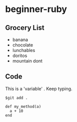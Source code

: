 # beginner-ruby

## Grocery List
* banana
* chocolate
* lunchables
* doritos
* mountain dont

## Code

This is a 'variable' . Keep typing.

```
$git add .
```

```
def my_method(a)
  a + 10
end
```
